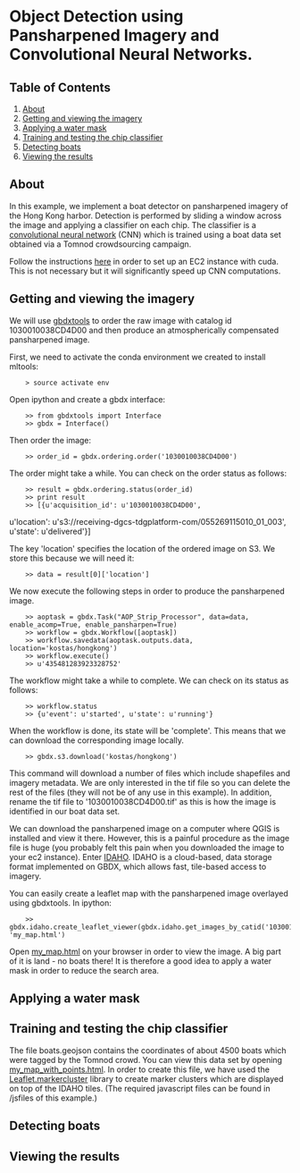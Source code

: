 # Object Detection using Pansharpened Imagery and Convolutional Neural Networks.

## Table of Contents

1. [About](#about)
2. [Getting and viewing the imagery](#getting-and-viewing-the-imagery)
3. [Applying a water mask](#applying-a-water-mask)
4. [Training and testing the chip classifier](#training-testing-the-chip-classifier)
5. [Detecting boats](#detecting-boats)
6. [Viewing the results](#viewing-the-results)

## About

In this example, we implement a boat detector on pansharpened imagery of the Hong Kong harbor. 
Detection is performed by sliding a window across the image and applying a classifier on each chip.
The classifier is a [convolutional neural network](http://neuralnetworksanddeeplearning.com/chap6.html#introducing_convolutional_networks) (CNN) which is trained using a boat data set obtained via 
a Tomnod crowdsourcing campaign. 

Follow the instructions [here](https://github.com/DigitalGlobe/mltools/tree/master/examples/polygon_classify_cnn#setting-up-your-ec2-instance) in order to set up an EC2 instance with cuda.
This is not necessary but it will significantly speed up CNN computations.


## Getting and viewing the imagery

We will use [gbdxtools](http://github.com/DigitalGlobe/gbdxtools) to order the raw image with catalog id
1030010038CD4D00 and then produce an atmospherically compensated pansharpened image.

First, we need to activate the conda environment we created to install mltools:

        > source activate env

Open ipython and create a gbdx interface:

        >> from gbdxtools import Interface
        >> gbdx = Interface()

Then order the image:

        >> order_id = gbdx.ordering.order('1030010038CD4D00')

The order might take a while. You can check on the order status as follows:

        >> result = gbdx.ordering.status(order_id)
        >> print result
        >> [{u'acquisition_id': u'1030010038CD4D00',
  u'location': u's3://receiving-dgcs-tdgplatform-com/055269115010_01_003',
  u'state': u'delivered'}]

The key 'location' specifies the location of the ordered image on S3. We store this because we will need it:

        >> data = result[0]['location']

We now execute the following steps in order to produce the pansharpened image.

        >> aoptask = gbdx.Task("AOP_Strip_Processor", data=data, enable_acomp=True, enable_pansharpen=True)
        >> workflow = gbdx.Workflow([aoptask])
        >> workflow.savedata(aoptask.outputs.data, location='kostas/hongkong')
        >> workflow.execute()
        >> u'435481283923328752'

The workflow might take a while to complete. We can check on its status as follows:

        >> workflow.status
        >> {u'event': u'started', u'state': u'running'}

When the workflow is done, its state will be 'complete'. This means that we can download the corresponding image locally.

        >> gbdx.s3.download('kostas/hongkong')

This command will download a number of files which include shapefiles and imagery metadata. 
We are only interested in the tif file so you can delete the rest of the files (they will not be of any use in this example).
In addition, rename the tif file to '1030010038CD4D00.tif' as this is how the image is identified in our boat data set.

We can download the pansharpened image on a computer where QGIS is installed and view it there. However, this is a painful procedure as the image file is huge (you probably felt this pain when you downloaded the image to your ec2 instance). 
Enter [IDAHO](http://gbdxdocs.digitalglobe.com/v1/page/labs). IDAHO is a cloud-based, data storage format implemented on GBDX, which allows fast, tile-based access to imagery.

You can easily create a leaflet map with the pansharpened image overlayed using gbdxtools. In ipython: 

        >> gbdx.idaho.create_leaflet_viewer(gbdx.idaho.get_images_by_catid('1030010038CD4D00'), 'my_map.html') 

Open [my_map.html](http://kostasthebarbarian.github.io/mltools/examples/detector_cnn/my_map.html) on your browser in order to view the image. A big part of it is land - no boats there! It is therefore a good idea to apply a water mask in order to reduce the search area.

## Applying a water mask

## Training and testing the chip classifier

The file boats.geojson contains the coordinates of about 4500 boats which were tagged by the Tomnod crowd. 
You can view this data set by opening [my_map_with_points.html](http://kostasthebarbarian.github.io/mltools/examples/detector_cnn/my_map_with_points.html). In order to create this file, we have used the [Leaflet.markercluster](https://github.com/Leaflet/Leaflet.markercluster) library to create marker clusters which are displayed on top of the IDAHO tiles. (The required javascript files can be found in /jsfiles of this example.)  


## Detecting boats

## Viewing the results



